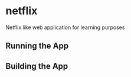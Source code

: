 # netflix
Netflix like web application for learning purposes

## Running the App

## Building the App

